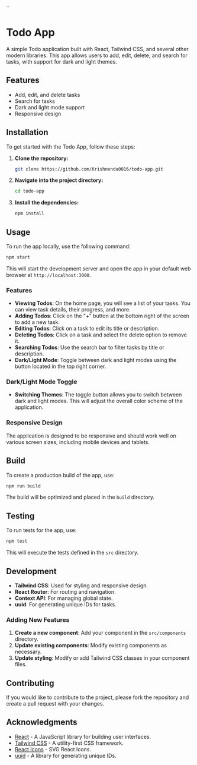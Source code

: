  
``
# Todo App

A simple Todo application built with React, Tailwind CSS, and several other modern libraries. This app allows users to add, edit, delete, and search for tasks, with support for dark and light themes.

## Features

- Add, edit, and delete tasks
- Search for tasks
- Dark and light mode support
- Responsive design

## Installation

To get started with the Todo App, follow these steps:

1. **Clone the repository:**

   ```bash
   git clone https://github.com/Krishnendu0016/todo-app.git
   ```

2. **Navigate into the project directory:**

   ```bash
   cd todo-app
   ```

3. **Install the dependencies:**

   ```bash
   npm install
   ```

## Usage

To run the app locally, use the following command:

```bash
npm start
```

This will start the development server and open the app in your default web browser at `http://localhost:3000`.

### Features

- **Viewing Todos**: On the home page, you will see a list of your tasks. You can view task details, their progress, and more.
- **Adding Todos**: Click on the "+" button at the bottom right of the screen to add a new task.
- **Editing Todos**: Click on a task to edit its title or description.
- **Deleting Todos**: Click on a task and select the delete option to remove it.
- **Searching Todos**: Use the search bar to filter tasks by title or description.
- **Dark/Light Mode**: Toggle between dark and light modes using the button located in the top right corner.

### Dark/Light Mode Toggle

- **Switching Themes**: The toggle button allows you to switch between dark and light modes. This will adjust the overall color scheme of the application.

### Responsive Design

The application is designed to be responsive and should work well on various screen sizes, including mobile devices and tablets.

## Build

To create a production build of the app, use:

```bash
npm run build
```

The build will be optimized and placed in the `build` directory.

## Testing

To run tests for the app, use:

```bash
npm test
```

This will execute the tests defined in the `src` directory.

## Development

- **Tailwind CSS**: Used for styling and responsive design.
- **React Router**: For routing and navigation.
- **Context API**: For managing global state.
- **uuid**: For generating unique IDs for tasks.

### Adding New Features

1. **Create a new component**: Add your component in the `src/components` directory.
2. **Update existing components**: Modify existing components as necessary.
3. **Update styling**: Modify or add Tailwind CSS classes in your component files.

## Contributing

If you would like to contribute to the project, please fork the repository and create a pull request with your changes.
 
## Acknowledgments

- [React](https://reactjs.org/) - A JavaScript library for building user interfaces.
- [Tailwind CSS](https://tailwindcss.com/) - A utility-first CSS framework.
- [React Icons](https://react-icons.github.io/react-icons/) - SVG React Icons.
- [uuid](https://www.npmjs.com/package/uuid) - A library for generating unique IDs.
```
 
